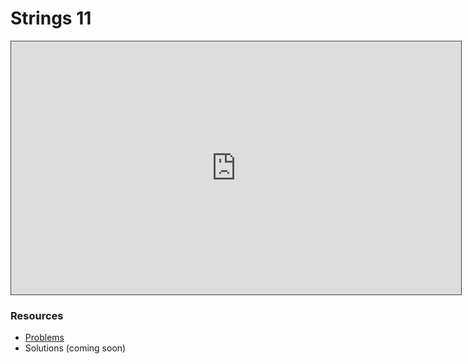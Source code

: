 # Strings 11

<iframe src="https://adaacademy.hosted.panopto.com/Panopto/Pages/Viewer.aspx?id=96e734c8-f74c-4020-b18e-aec50002cbb3&autoplay=false&offerviewer=true&showtitle=true&showbrand=true&captions=true&interactivity=all" height="405" width="720" style="border: 1px solid #464646;" allowfullscreen allow="autoplay"></iframe>

### Resources

* [Problems](https://docs.google.com/presentation/d/1O_wsw1CggNqh_Q50rQthNevq3buYUNtv4fNhuib35kg/edit?usp=sharing)
* Solutions (coming soon)